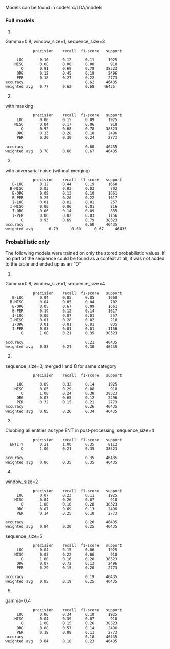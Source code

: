 Models can be found in code/src/LDA/models
### Full models
1)

Gamma=0.8, window_size=1, sequence_size=3

                precision    recall  f1-score   support

         LOC       0.10      0.12      0.11      1925
        MISC       0.08      0.08      0.08       918
           O       0.91      0.69      0.78     38323
         ORG       0.12      0.45      0.19      2496
         PER       0.18      0.27      0.22      2773
    accuracy                           0.62     46435
    weighted avg   0.77      0.62      0.68    46435

2)

with masking

                precision    recall  f1-score   support
         LOC       0.06      0.15      0.09      1925
        MISC       0.04      0.17      0.06       918
           O       0.92      0.68      0.78     38323
         ORG       0.13      0.28      0.18      2496
         PER       0.20      0.30      0.24      2773

    accuracy                           0.60     46435
    weighted avg   0.78      0.60      0.67     46435

3)

with adversarial noise (without merging)

                precision    recall  f1-score   support
       B-LOC       0.12      0.44      0.19      1668
      B-MISC       0.03      0.03      0.03       702
       B-ORG       0.09      0.13      0.10      1661
       B-PER       0.25      0.20      0.22      1617
       I-LOC       0.01      0.02      0.01       257
      I-MISC       0.00      0.06      0.01       216
       I-ORG       0.06      0.14      0.09       835
       I-PER       0.06      0.02      0.03      1156
           O       0.93      0.69      0.79     38323
    accuracy                           0.60     46435
    weighted avg       0.79      0.60      0.67     46435
    

### Probabilistic only
The following models were trained on only the stored probabilistic values. If no part of the sequence could be found as a context at all, it was not added to the table and ended up as an "O"

1)

Gamma=0.8, window_size=1, sequence_size=4

                precision    recall  f1-score   support
       B-LOC       0.04      0.05      0.05      1668
      B-MISC       0.04      0.05      0.04       702
       B-ORG       0.05      0.67      0.09      1661
       B-PER       0.19      0.12      0.14      1617
       I-LOC       0.00      0.07      0.01       257
      I-MISC       0.01      0.28      0.02       216
       I-ORG       0.01      0.01      0.01       835
       I-PER       0.03      0.01      0.01      1156
           O       1.00      0.21      0.35     38323

    accuracy                           0.21     46435
    weighted avg   0.83      0.21      0.30     46435

2)

sequence_size=3, merged I and B for same category

                precision    recall  f1-score   support

         LOC       0.09      0.32      0.14      1925
        MISC       0.05      0.29      0.08       918
           O       1.00      0.24      0.38     38323
         ORG       0.07      0.65      0.12      2496
         PER       0.32      0.15      0.21      2773
    accuracy                           0.26     46435
    weighted avg   0.85      0.26      0.34     46435
    
3)

Clubbing all entities as type ENT in post-processing, sequence_size=4

                precision    recall  f1-score   support
      ENTITY       0.21      1.00      0.35      8112
           O       1.00      0.21      0.35     38323

    accuracy                           0.35     46435
    weighted avg   0.86      0.35      0.35     46435
    
4)

window_size=2

                precision    recall  f1-score   support
         LOC       0.07      0.23      0.11      1925
        MISC       0.04      0.26      0.07       918
           O       1.00      0.16      0.28     38323
         ORG       0.07      0.69      0.13      2496
         PER       0.14      0.25      0.18      2773

    accuracy                           0.20     46435
    weighted avg   0.84      0.20      0.25     46435

sequence_size=5

                precision    recall  f1-score   support
         LOC       0.04      0.15      0.06      1925
        MISC       0.03      0.22      0.06       918
           O       1.00      0.16      0.28     38323
         ORG       0.07      0.72      0.13      2496
         PER       0.29      0.15      0.20      2773

    accuracy                           0.19     46435
    weighted avg   0.85      0.19      0.25     46435

5)

gamma=0.4

                precision    recall  f1-score   support
         LOC       0.06      0.34      0.10      1925
        MISC       0.04      0.39      0.07       918
           O       1.00      0.15      0.26     38323
         ORG       0.08      0.57      0.14      2496
         PER       0.18      0.08      0.11      2773
    accuracy                           0.18     46435
    weighted avg   0.84      0.18      0.23     46435